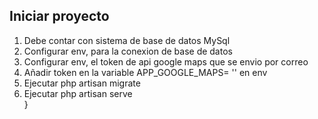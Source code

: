 ## Iniciar proyecto 

1. Debe contar con sistema de base de datos MySql 
2. Configurar env, para la conexion de base de datos 
3. Configurar env, el token de api google maps que se envio por correo 
4. Añadir token en la variable APP_GOOGLE_MAPS= '' en env
5. Ejecutar php artisan migrate
6. Ejecutar php artisan serve  
}